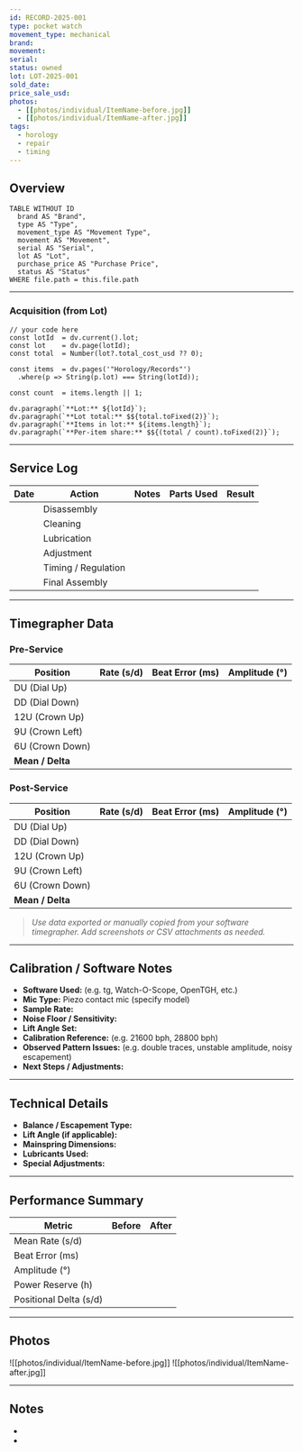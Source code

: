 ```yaml
---
id: RECORD-2025-001
type: pocket watch
movement_type: mechanical
brand: 
movement:
serial: 
status: owned
lot: LOT-2025-001
sold_date: 
price_sale_usd: 
photos:
  - [[photos/individual/ItemName-before.jpg]]
  - [[photos/individual/ItemName-after.jpg]]
tags:
  - horology
  - repair
  - timing
---
```


## Overview

```dataview
TABLE WITHOUT ID
  brand AS "Brand",
  type AS "Type",
  movement_type AS "Movement Type",
  movement AS "Movement",
  serial AS "Serial",
  lot AS "Lot",
  purchase_price AS "Purchase Price",
  status AS "Status"
WHERE file.path = this.file.path
```

---
### Acquisition (from Lot)

```dataviewjs
// your code here
const lotId  = dv.current().lot;
const lot    = dv.page(lotId);
const total  = Number(lot?.total_cost_usd ?? 0);

const items  = dv.pages('"Horology/Records"')
  .where(p => String(p.lot) === String(lotId));

const count  = items.length || 1;

dv.paragraph(`**Lot:** ${lotId}`);
dv.paragraph(`**Lot total:** $${total.toFixed(2)}`);
dv.paragraph(`**Items in lot:** ${items.length}`);
dv.paragraph(`**Per-item share:** $${(total / count).toFixed(2)}`);
```


---

## Service Log
| Date | Action | Notes | Parts Used | Result |
|------|---------|--------|-------------|--------|
|      | Disassembly | | | |
|      | Cleaning | | | |
|      | Lubrication | | | |
|      | Adjustment | | | |
|      | Timing / Regulation | | | |
|      | Final Assembly | | | |

---

## Timegrapher Data

### Pre-Service
| Position | Rate (s/d) | Beat Error (ms) | Amplitude (°) |
|-----------|-------------|-----------------|----------------|
| DU (Dial Up) |  |  |  |
| DD (Dial Down) |  |  |  |
| 12U (Crown Up) |  |  |  |
| 9U (Crown Left) |  |  |  |
| 6U (Crown Down) |  |  |  |
| **Mean / Delta** |  |  |  |

### Post-Service
| Position | Rate (s/d) | Beat Error (ms) | Amplitude (°) |
|-----------|-------------|-----------------|----------------|
| DU (Dial Up) |  |  |  |
| DD (Dial Down) |  |  |  |
| 12U (Crown Up) |  |  |  |
| 9U (Crown Left) |  |  |  |
| 6U (Crown Down) |  |  |  |
| **Mean / Delta** |  |  |  |

> *Use data exported or manually copied from your software timegrapher. Add screenshots or CSV attachments as needed.*

---

## Calibration / Software Notes
- **Software Used:** (e.g. tg, Watch-O-Scope, OpenTGH, etc.)
- **Mic Type:** Piezo contact mic (specify model)
- **Sample Rate:** 
- **Noise Floor / Sensitivity:** 
- **Lift Angle Set:** 
- **Calibration Reference:** (e.g. 21600 bph, 28800 bph)
- **Observed Pattern Issues:** (e.g. double traces, unstable amplitude, noisy escapement)
- **Next Steps / Adjustments:** 

---

## Technical Details
- **Balance / Escapement Type:** 
- **Lift Angle (if applicable):** 
- **Mainspring Dimensions:** 
- **Lubricants Used:** 
- **Special Adjustments:** 

---

## Performance Summary
| Metric | Before | After |
|---------|---------|--------|
| Mean Rate (s/d) |  |  |
| Beat Error (ms) |  |  |
| Amplitude (°) |  |  |
| Power Reserve (h) |  |  |
| Positional Delta (s/d) |  |  |

---

## Photos
![[photos/individual/ItemName-before.jpg]]
![[photos/individual/ItemName-after.jpg]]

---

## Notes
- 
- 
